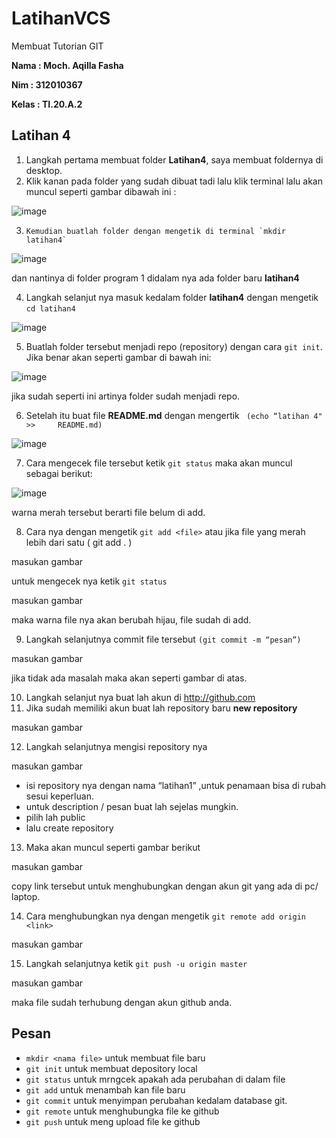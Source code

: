 # LatihanVCS
Membuat Tutorian GIT

**Nama : Moch. Aqilla Fasha**

**Nim : 312010367**

**Kelas : TI.20.A.2**

## Latihan 4 

 1. Langkah pertama membuat folder **Latihan4**, saya membuat foldernya di desktop.
 2. Klik kanan pada folder yang sudah dibuat tadi lalu klik terminal lalu akan muncul seperti gambar dibawah ini :
 
 ![image](https://user-images.githubusercontent.com/72904414/96359562-71cf7d00-113e-11eb-8c15-685ab9047c05.png)
 
 3. 	Kemudian buatlah folder dengan mengetik di terminal `mkdir latihan4`
 
 ![image](https://user-images.githubusercontent.com/72904414/96360315-510b2580-1146-11eb-8671-5eeba38c1d79.png)
 
 dan nantinya di folder program 1 didalam nya ada folder baru **latihan4**

4.	Langkah selanjut nya masuk kedalam folder **latihan4** dengan mengetik `cd latihan4`

![image](https://user-images.githubusercontent.com/72904414/96360356-b4955300-1146-11eb-92d5-4612a3f57f65.png)

5.	Buatlah folder tersebut menjadi repo (repository) dengan cara `git init`.
	Jika benar akan seperti gambar di bawah ini:
    
![image](https://user-images.githubusercontent.com/72904414/96360386-12299f80-1147-11eb-9592-acc2cdcba39d.png)
    
   jika sudah seperti ini artinya folder sudah menjadi repo. 


6.	Setelah itu buat file **README.md** dengan mengertik ` (echo “latihan 4" >> 	README.md)`

![image](https://user-images.githubusercontent.com/72904414/96367868-8fbad300-117a-11eb-93b9-95fb3b9bad14.png)

7.	Cara mengecek file tersebut ketik `git status` maka akan muncul sebagai berikut:

![image](https://user-images.githubusercontent.com/72904414/96367912-cb559d00-117a-11eb-9612-247925dd6b15.png)


warna merah tersebut berarti file belum di add.

8. 	Cara nya dengan mengetik `git add <file>` atau jika file yang merah lebih dari satu ( git 	add . )

masukan gambar

untuk mengecek nya ketik `git status`

masukan gambar

maka warna file nya akan berubah hijau, file sudah di add.

9.	Langkah selanjutnya commit file tersebut `(git commit -m “pesan”)`

masukan gambar

jika tidak ada masalah maka akan seperti gambar di atas.

10. Langkah selanjut nya buat lah akun di http://github.com  
11. Jika sudah memiliki akun buat lah repository baru **new repository** 

masukan gambar

12.	Langkah selanjutnya mengisi repository nya 

masukan gambar

- isi repository nya dengan nama “latihan1” ,untuk penamaan bisa di rubah sesui keperluan.	
- untuk description / pesan buat lah sejelas mungkin.
- pilih lah public 
- lalu create repository 

13.	Maka akan muncul seperti gambar berikut 

masukan gambar

copy link tersebut untuk menghubungkan dengan akun git yang ada di pc/ laptop.

14.	Cara menghubungkan nya dengan mengetik `git remote add origin <link>`

masukan gambar

15.	Langkah selanjutnya ketik `git push -u origin master`

masukan gambar

maka file sudah terhubung dengan akun github anda.

## Pesan
 - `mkdir <nama file>` untuk membuat file baru
 - `git init` untuk membuat depository local
 - `git status` untuk mrngcek apakah ada perubahan di dalam file 
 - `git add` untuk menambah kan file baru 
 - `git commit` untuk menyimpan perubahan kedalam database git.
 - `git remote` untuk menghubungka file ke github
 - `git push` untuk meng upload file ke github
